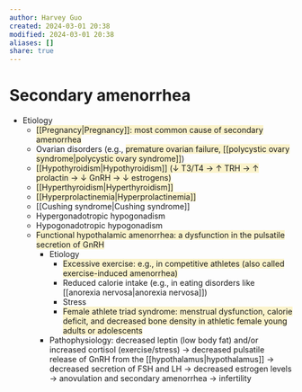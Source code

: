 ```yaml
---
author: Harvey Guo
created: 2024-03-01 20:38
modified: 2024-03-01 20:38
aliases: []
share: true
---
```

# Secondary amenorrhea
- Etiology
	- <span style="background:rgba(240, 200, 0, 0.2)">[[Pregnancy|Pregnancy]]: most common cause of secondary amenorrhea</span>
	- Ovarian disorders (e.g., <span style="background:rgba(240, 200, 0, 0.2)">premature ovarian failure, [[polycystic ovary syndrome|polycystic ovary syndrome]]</span>)
	- <span style="background:rgba(240, 200, 0, 0.2)">[[Hypothyroidism|Hypothyroidism]] (↓ T3/T4 → ↑ TRH → ↑ prolactin → ↓ GnRH → ↓ estrogens)</span>
	- <span style="background:rgba(240, 200, 0, 0.2)">[[Hyperthyroidism|Hyperthyroidism]]</span> 
	- <span style="background:rgba(240, 200, 0, 0.2)">[[Hyperprolactinemia|Hyperprolactinemia]]</span>
	- [[Cushing syndrome|Cushing syndrome]]
	- Hypergonadotropic hypogonadism
	- Hypogonadotropic hypogonadism
	- <span style="background:rgba(240, 200, 0, 0.2)">Functional hypothalamic amenorrhea: a dysfunction in the pulsatile secretion of GnRH</span>
		- Etiology
			- <span style="background:rgba(240, 200, 0, 0.2)">Excessive exercise: e.g., in competitive athletes (also called exercise-induced amenorrhea)</span>
			- Reduced calorie intake (e.g., in eating disorders like [[anorexia nervosa|anorexia nervosa]])
			- Stress
			- <span style="background:rgba(240, 200, 0, 0.2)">Female athlete triad syndrome: menstrual dysfunction, calorie deficit, and decreased bone density in athletic female young adults or adolescents</span>
		- Pathophysiology: decreased leptin (low body fat) and/or increased cortisol (exercise/stress) → decreased pulsatile release of GnRH from the [[hypothalamus|hypothalamus]] → decreased secretion of FSH and LH → decreased estrogen levels → anovulation and secondary amenorrhea → infertility
